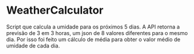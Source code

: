 # WeatherCalculator
Script que calcula a umidade para os próximos 5 dias.
A API retorna a previsão de 3 em 3 horas, um json de 8 valores diferentes para o mesmo dia.
Por isso foi feito um cálculo de média para obter o valor médio de umidade de cada dia.
